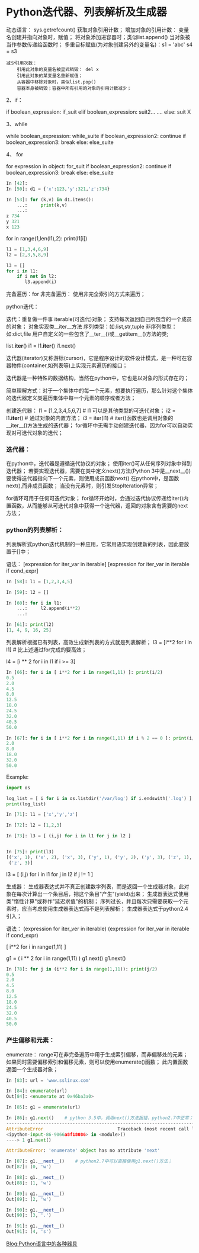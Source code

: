 # Python迭代器、列表解析及生成器

 
 动态语言：
 	sys.getrefcount() 获取对象引用计数；
	 增加对象的引用计数：
	 	变量名创建并指向对象时，赋值；
	 	将对象添加进容器时；类似list.append()
	 	当对象被当作参数传递给函数时；
	 	多重目标赋值(为对象创建另外的变量名)：s1 = 'abc'   s4 = s3

	减少引用次数：
		引用此对象的变量名被显式销毁： del x
		引用此对象的某变量名重新赋值；
		从容器中移除对象时，类似list.pop()
		容器本身被销毁；容器中所有引用的对象的引用计数减少；

2、if：

if boolean_expression:
   if_suit
elif boolean_expression:
   suit2...
....
else:
   suit X

3、while

while boolean_expression:
    while_suite
    if boolean_expression2: continue
    if boolean_expression3: break
else:
    else_suite

4、 for

for expression in object:
    for_suit
    if boolean_expression2: continue
    if boolean_expression3: break
else:
    else_suite

```python
In [42]:
In [50]: d1 = {'x':123,'y':321,'z':734}

In [53]: for (k,v) in d1.items():
    ...:     print(k,v)
    ...:
z 734
y 321
x 123
```

for in range(1,len(l1),2):
    print(l1[i])

```python
l1 = [1,3,4,6,9]
l2 = [2,3,5,8,9]

l3 = []
for i in l1:
    if i not in l2:
       l3.append(i)
```

完备遍历：for
非完备遍历： 使用非完全索引的方式来遍历；


python迭代：

迭代：重复做一件事
iterable(可迭代)对象；
	支持每次返回自己所包含的一个成员的对象；
	对象实现类__iter__方法
		序列类型：如:list,str,tuple
		非序列类型：如:dict,file
		用户自定义的一些包含了__ter__()或__getitem__()方法的类;

list.__iter__()
i1 = l1.__iter__()
i1.next()

迭代器(iterator)又称游标(cursor)，它是程序设计的软件设计模式，是一种可在容器物件(container,如列表等)上实现元素遍历的接口；

迭代器是一种特殊的数据结构，当然在python中，它也是以对象的形式存在的；

简单理解方式：对于一个集体中的每一个元素，想要执行遍历，那么针对这个集体的迭代器定义类遍历集体中每一个元素的顺序或者方法；

创建迭代器：
	l1 = [1,2,3,4,5,6,7]    # l1 可以是其他类型的可迭代对象；
	i2 = l1.__iter__()      # 通过对象的内置方法；
	i3 = iter(l1)           # iter()函数也是调用对象的__iter__()方法生成的迭代器；
for循环中无需手动创建迭代器，因为for可以自动实现对可迭代对象的迭代；


### 迭代器：
在python中，迭代器是遵循迭代协议的对象；
使用iter()可从任何序列对象中得到迭代器；
若要实现迭代器，需要在类中定义next()方法(Python 3中是__next__())
要使得迭代器指向下一个元素，则使用成员函数next()
	在python中，是函数next(),而非成员函数；
当没有元素时，则引发StopIteration异常；

for循环可用于任何可迭代对象；
	for循环开始时，会通过迭代协议传递给iter()内置函数，从而能够从可迭代对象中获得一个迭代器，返回的对象含有需要的next方法；


### python的列表解析：
列表解析式python迭代机制的一种应用，它常用语实现创建新的列表，因此要放置于[]中；

语法：
	[expression for iter_var in iterable]
	[expression for iter_var in iterable if cond_expr]

```python
In [58]: l1 = [1,2,3,4,5]

In [59]: l2 = []

In [60]: for i in l1:
    ...:     l2.append(i**2)
    ...:

In [61]: print(l2)
[1, 4, 9, 16, 25]
```

列表解析根据已有列表，高效生成新列表的方式就是列表解析；
l3 = [i**2 for i in l1]   # 比上述通过for完成的要高效；

l4 = [i ** 2 for i in l1 if i >= 3]

```python
In [66]: for i in [ i**2 for i in range(1,11) ]: print(i/2)
0.5
2.0
4.5
8.0
12.5
18.0
24.5
32.0
40.5
50.0
```

```python
In [67]: for i in [ i**2 for i in range(1,11) if i % 2 == 0 ]: print(i/2)
2.0
8.0
18.0
32.0
50.0
```

Example:
```python
import os

log_list = [ i for i in os.listdir('/var/log') if i.endswith('.log') ]
print(log_list)

```

```python
In [71]: l1 = ['x','y','z']

In [72]: l2 = [1,2,3]

In [73]: l3 = [ (i,j) for i in l1 for j in l2 ]


In [75]: print(l3)
[('x', 1), ('x', 2), ('x', 3), ('y', 1), ('y', 2), ('y', 3), ('z', 1), ('z', 2),
 ('z', 3)]
```

l3 = [ (i,j) for i in l1 for j in l2 if j != 1 ]


生成器：
生成器表达式并不真正创建数字列表，而是返回一个生成器对象，此对象在每次计算出一个条目后，把这个条目"产生"(yield)出来；
	生成器表达式使用类"惰性计算"或称作"延迟求值"的机制；
序列过长，并且每次只需要获取一个元素时，应当考虑使用生成器表达式而不是列表解析；
	生成器表达式于python2.4引入；

语法：
	(expression for iter_ver in iterable)
	(expression for iter_var in iterable if cond_expr)

[ i**2 for i in range(1,11) ]

g1 = ( i ** 2 for i in range(1,11) )
g1.next()
g1.next()

```python
In [78]: for j in (i**2 for i in range(1,11)): print(j/2)
0.5
2.0
4.5
8.0
12.5
18.0
24.5
32.0
40.5
50.0
```

### 产生偏移和元素：
enumerate：
	range可在非完备遍历中用于生成索引偏移，而非偏移处的元素；
	如果同时需要偏移索引和偏移元素，则可以使用enumerate()函数；
	此内置函数返回一个生成器对象；
```python
In [83]: url = 'www.sslinux.com'

In [84]: enumerate(url)
Out[84]: <enumerate at 0x46ba3a0>

In [85]: g1 = enumerate(url)

In [86]: g1.next()    # python 3.5中，调用next()方法报错，python2.7中正常；
---------------------------------------------------------------------------
AttributeError                            Traceback (most recent call last)
<ipython-input-86-9066a8f18086> in <module>()
----> 1 g1.next()

AttributeError: 'enumerate' object has no attribute 'next'

In [87]: g1.__next__()    # python2.7中可以直接使用g1.next()方法；
Out[87]: (0, 'w')

In [88]: g1.__next__()
Out[88]: (1, 'w')

In [89]: g1.__next__()
Out[89]: (2, 'w')

In [90]: g1.__next__()
Out[90]: (3, '.')

In [91]: g1.__next__()
Out[91]: (4, 's')
```	

[Blog:Python语言中的各种器具](BlogPython语言中的各种器具.md)